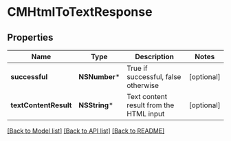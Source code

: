 # CMHtmlToTextResponse

## Properties
Name | Type | Description | Notes
------------ | ------------- | ------------- | -------------
**successful** | **NSNumber*** | True if successful, false otherwise | [optional] 
**textContentResult** | **NSString*** | Text content result from the HTML input | [optional] 

[[Back to Model list]](../README.md#documentation-for-models) [[Back to API list]](../README.md#documentation-for-api-endpoints) [[Back to README]](../README.md)


